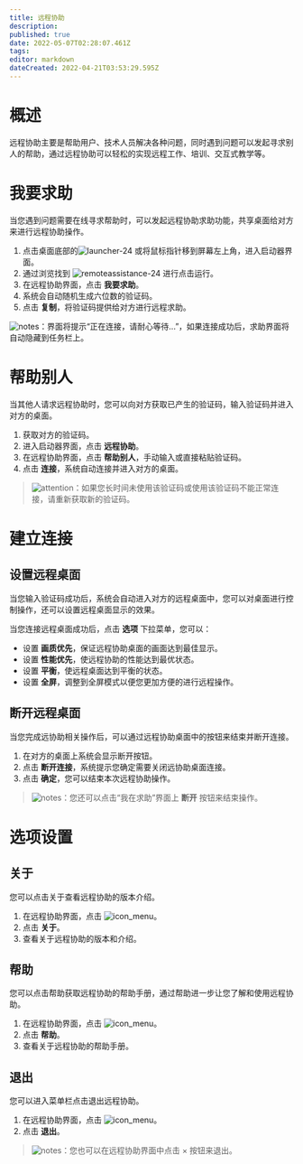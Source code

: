 ```yaml
---
title: 远程协助
description: 
published: true
date: 2022-05-07T02:28:07.461Z
tags: 
editor: markdown
dateCreated: 2022-04-21T03:53:29.595Z
---
```


# 概述

远程协助主要是帮助用户、技术人员解决各种问题，同时遇到问题可以发起寻求别人的帮助，通过远程协助可以轻松的实现远程工作、培训、交互式教学等。


# 我要求助

当您遇到问题需要在线寻求帮助时，可以发起远程协助求助功能，共享桌面给对方来进行远程协助操作。

1. 点击桌面底部的![launcher-24](/images/1/18/Launcher_icon.png) 或将鼠标指针移到屏幕左上角，进入启动器界面。
2. 通过浏览找到 ![remoteassistance-24](/images/3/3f/Remoteassistance-24.png) 进行点击运行。
3. 在远程协助界面，点击 **我要求助**。
4. 系统会自动随机生成六位数的验证码。
5. 点击 **复制**，将验证码提供给对方进行远程求助。

![notes](/images/5/51/Notes.png)：界面将提示“正在连接，请耐心等待...”，如果连接成功后，求助界面将自动隐藏到任务栏上。



# 帮助别人

当其他人请求远程协助时，您可以向对方获取已产生的验证码，输入验证码并进入对方的桌面。

1. 获取对方的验证码。
2. 进入启动器界面，点击 **远程协助**。
3. 在远程协助界面，点击 **帮助别人**，手动输入或直接粘贴验证码。
4. 点击 **连接**，系统自动连接并进入对方的桌面。

> ![attention](/images/c/c7/Attention.png)：如果您长时间未使用该验证码或使用该验证码不能正常连接，请重新获取新的验证码。



# 建立连接

## 设置远程桌面

当您输入验证码成功后，系统会自动进入对方的远程桌面中，您可以对桌面进行控制操作，还可以设置远程桌面显示的效果。



当您连接远程桌面成功后，点击 **选项** 下拉菜单，您可以：
- 设置 **画质优先**，保证远程协助桌面的画面达到最佳显示。
- 设置 **性能优先**，使远程协助的性能达到最优状态。
- 设置 **平衡**，使远程桌面达到平衡的状态。
- 设置 **全屏**，调整到全屏模式以便您更加方便的进行远程操作。

## 断开远程桌面

当您完成远协助相关操作后，可以通过远程协助桌面中的按钮来结束并断开连接。

1. 在对方的桌面上系统会显示断开按钮。
2. 点击 **断开连接**，系统提示您确定需要关闭远协助桌面连接。
3. 点击 **确定**，您可以结束本次远程协助操作。

> ![notes](/images/5/51/Notes.png)：您还可以点击“我在求助”界面上 **断开** 按钮来结束操作。



# 选项设置

## 关于

您可以点击关于查看远程协助的版本介绍。

1. 在远程协助界面，点击 ![icon_menu](/images/4/44/Icon_menu.png)。
2. 点击 **关于**。
3. 查看关于远程协助的版本和介绍。

## 帮助

您可以点击帮助获取远程协助的帮助手册，通过帮助进一步让您了解和使用远程协助。

1. 在远程协助界面，点击 ![icon_menu](/images/4/44/Icon_menu.png)。
2. 点击 **帮助**。
3. 查看关于远程协助的帮助手册。

## 退出

您可以进入菜单栏点击退出远程协助。

1. 在远程协助界面，点击 ![icon_menu](/images/4/44/Icon_menu.png)。
2. 点击 **退出**。

> ![notes](/images/5/51/Notes.png)：您也可以在远程协助界面中点击 × 按钮来退出。